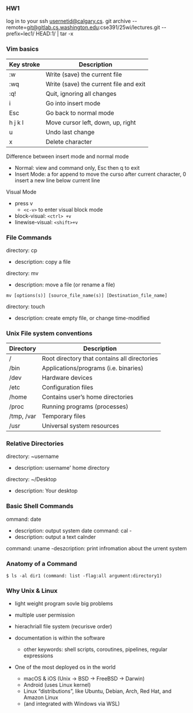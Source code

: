 ### HW1 
log in to your ssh usernetid@calgary.cs.
git archive --remote=git@gitlab.cs.washington.edu:cse391/25wi/lectures.git --prefix=lec1/ HEAD:1/ | tar -x

### Vim basics

| Key stroke | Description                          |
|------------|--------------------------------------|
| :w         | Write (save) the current file       |
| :wq        | Write (save) the current file and exit |
| :q!        | Quit, ignoring all changes          |
| i          | Go into insert mode                 |
| Esc        | Go back to normal mode              |
| h j k l    | Move cursor left, down, up, right   |
| u          | Undo last change                    |
| x          | Delete character                    |


Difference between insert mode and normal mode
- Normal: view and command only, Esc then q to exit
- Insert Mode: a for append to move the curso after current character, 0 insert a new line below current line 


Visual Mode
- press v
    - `<c-v>` to enter visual block mode
- block-visual: `<ctrl> +v`
- linewise-visual: `<shift>+v`

### File Commands
directory: cp
- description: copy a file

directory: mv
- description: move a file (or rename a file)
```
mv [options(s)] [source_file_name(s)] [Destination_file_name]
```

directory: touch
- description: create empty file, or change time-modified
### Unix File system conventions

| Directory   | Description                            |
|-------------|----------------------------------------|
| /           | Root directory that contains all directories |
| /bin        | Applications/programs (i.e. binaries) |
| /dev        | Hardware devices                      |
| /etc        | Configuration files                   |
| /home       | Contains user’s home directories      |
| /proc       | Running programs (processes)          |
| /tmp, /var  | Temporary files                       |
| /usr        | Universal system resources            |



### Relative Directories
directory: ~username
- description: username' home directory

directory: ~/Desktop
- description: Your desktop


### Basic Shell Commands
ommand: date 
- description: output system date
command: cal -  
- description: output a text calnder

command: uname
-deszcription: print infromation about the urrent system
### Anatomy of a Command
```
$ ls -al dir1 (command: list -flag:all argument:directory1)
```

### Why Unix & Linux
-  light weight program sovle big problems
- multiple user permission
- hierachriall file system (recurisve order)
- documentation is within the software
    - other keywords: shell scripts, coroutines, pipelines, regular expressions

- One of the most deployed os in the world
    - macOS & iOS (Unix -> BSD -> FreeBSD -> Darwin)
    - Android (uses Linux kernel)
    - Linux “distributions”, like Ubuntu, Debian, Arch, Red Hat, and Amazon Linux
    - (and integrated with Windows via WSL)

